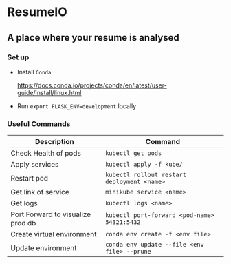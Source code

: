 # ResumeIO

## A place where your resume is analysed

### Set up

* Install `Conda`

  https://docs.conda.io/projects/conda/en/latest/user-guide/install/linux.html
* Run `export FLASK_ENV=development` locally
### Useful Commands

| Description                       | Command                                      |
|-----------------------------------|----------------------------------------------|
| Check Health of pods              | `kubectl get pods`                           |
| Apply services                    | `kubectl apply -f kube/`                     |
| Restart pod                       | `kubectl rollout restart deployment <name>`  |
| Get link of service               | `minikube service <name>`                    |
| Get logs                          | `kubectl logs <name>`                        |
| Port Forward to visualize prod db | `kubectl port-forward <pod-name> 54321:5432` |
| Create virtual environment        | `conda env create -f <env file>`             |
| Update environment                | `conda env update --file <env file> --prune` |
